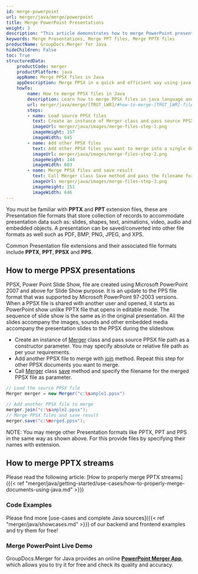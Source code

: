 ```yaml
---
id: merge-powerpoint
url: merger/java/merge/powerpoint
title: Merge PowerPoint Presentations
weight: 3
description: "This article demonstrates how to merge PowerPoint presentation files of PPT, PPTX, ODP and may other formats with couple java code lines and GroupDocs.Merger for Java."
keywords: Merge Presentations, Merge PPT files, Merge PPTX files
productName: GroupDocs.Merger for Java
hideChildren: False
toc: True
structuredData:
    productCode: merger
    productPlatform: java
    appName: Merge PPSX files in Java
    appDescription: Merge PPSX in a quick and efficient way using java language and GroupDocs.Merger for Java API, without the use of any third-party software like Microsoft or Open Office.
    howTo:
        name: How to merge PPSX files in Java 
        description: Learn how to merge PPSX files in java language and GroupDocs.Merger for Java API, without the use of any third-party software like Microsoft or Open Office.
        url: merger/java/merge/[TRGT_LWR]/#how-to-merge-[TRGT_LWR]-files-in-c
        steps:
        - name: Load source PPSX files 
          text: Create an instance of Merger class and pass source PPSX file path as a constructor parameter. You may specify absolute or relative file path as per your requirements. 
          imageUrl: merger/java/images/merge-files-step-1.png
          imageHeight: 157
          imageWidth: 645
        - name: Add other PPSX files
          text: Add other PPSX files you want to merge into a single document with Join method of Merger class.
          imageUrl: merger/java/images/merge-files-step-2.png
          imageHeight: 144
          imageWidth: 603
        - name: Merge PPSX files and save result 
          text: Call Merger class Save method and pass the filename for the resultant PPSX file as parameter.
          imageUrl: merger/java/images/merge-files-step-3.png
          imageHeight: 151
          imageWidth: 646
---
```


You must be familiar with **PPTX** and **PPT** extension files, these are Presentation file formats that store collection of records to accommodate presentation data such as: slides, shapes, text, animations, video, audio and embedded objects. A presentation can be saved/converted into other file formats as well such as PDF, BMP, PNG, JPEG, and XPS.

Common Presentation file extensions and their associated file formats include **PPTX**, **PPT**, **PPSX** and **PPS**.

## How to merge PPSX presentations

PPSX, Power Point Slide Show, file are created using Microsoft PowerPoint 2007 and above for Slide Show purpose. It is an update to the PPS file format that was supported by Microsoft PowerPoint 97-2003 versions. When a PPSX file is shared with another user and opened, it starts as PowerPoint show unlike PPTX file that opens in editable mode. The sequence of slide show is the same as in the original presentation. All the slides accompany the images, sounds and other embedded media accompany the presentation slides to the PPSX during the slideshow.

* Create an instance of [Merger](https://reference.groupdocs.com/merger/java/com.groupdocs.merger/Merger) class and pass source PPSX file path as a constructor parameter. You may specify absolute or relative file path as per your requirements.
* Add another PPSX file to merge with [join](https://reference.groupdocs.com/merger/java/com.groupdocs.merger/Merger#join(java.io.InputStream)) method. Repeat this step for other PPSX documents you want to merge.
* Call [Merger](https://reference.groupdocs.com/merger/java/com.groupdocs.merger/Merger) class [save](https://reference.groupdocs.com/merger/java/com.groupdocs.merger/Merger#save(java.io.OutputStream)) method and specify the filename for the merged PPSX file as parameter.

```java
// Load the source PPSX file
Merger merger = new Merger("c:\sample1.ppsx")

// Add another PPSX file to merge
merger.join("c:\sample2.ppsx");
// Merge PPSX files and save result
merger.save("c:\merged.ppsx");
```

NOTE: You may merge other Presentation formats like PPTX, PPT and PPS in the same way as shown above. For this provide files by specifying their names with extension.

## How to merge PPTX streams

Please read the following article: [How to properly merge PPTX streams]({{< ref "merger/java/getting-started/use-cases/how-to-properly-merge-documents-using-java.md" >}})

### Code Examples

Please find more [use-cases and complete Java sources]({{< ref "merger/java/showcases.md" >}}) of our backend and frontend examples and try them for free!

### Merge PowerPoint Live Demo

GroupDocs.Merger for Java provides an online [**PowerPoint Merger App**](https://products.groupdocs.app/merger/powerpoint), which allows you to try it for free and check its quality and accuracy.
